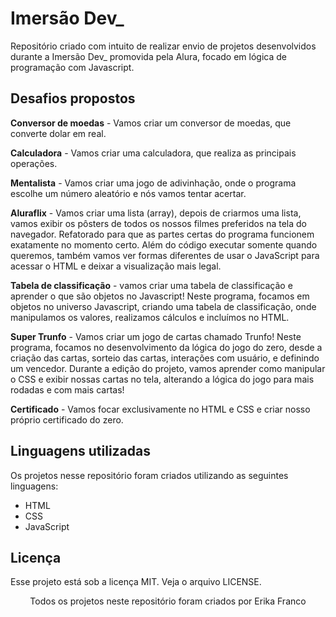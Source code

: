 # Imersão Dev_
Repositório criado com intuito de realizar envio de projetos desenvolvidos durante a Imersão Dev_ promovida pela Alura, focado em lógica de programação com Javascript.

## Desafios propostos
**Conversor de moedas** - Vamos criar um conversor de moedas, que converte dolar em real.

**Calculadora** - Vamos criar uma calculadora, que realiza as principais operações.

**Mentalista** - Vamos criar uma jogo de adivinhação, onde o programa escolhe um número aleatório e nós vamos tentar acertar. 

**Aluraflix** - Vamos criar uma lista (array), depois de criarmos uma lista, vamos exibir os pôsters de todos os nossos filmes preferidos na tela do navegador. Refatorado para que as partes certas do programa funcionem exatamente no momento certo. Além do código executar somente quando queremos, também vamos ver formas diferentes de usar o JavaScript para acessar o HTML e deixar a visualização mais legal.

**Tabela de classificação** - vamos criar uma tabela de classificação e aprender o que são objetos no Javascript! Neste programa, focamos em objetos no universo Javascript, criando uma tabela de classificação, onde manipulamos os valores, realizamos cálculos e incluímos no HTML.

**Super Trunfo** - Vamos criar um jogo de cartas chamado Trunfo! Neste programa, focamos no desenvolvimento da lógica do jogo do zero, desde a criação das cartas, sorteio das cartas, interações com usuário, e definindo um vencedor. Durante a edição do projeto, vamos aprender como manipular o CSS e exibir nossas cartas no tela, alterando a lógica do jogo para mais rodadas e com mais cartas! 

**Certificado** - Vamos focar exclusivamente no HTML e CSS e criar nosso próprio certificado do zero.

## Linguagens utilizadas
Os projetos nesse repositório foram criados utilizando as seguintes linguagens:
- HTML
- CSS
- JavaScript

## Licença
Esse projeto está sob a licença MIT. Veja o arquivo LICENSE.

<p align="center">Todos os projetos neste repositório foram criados por Erika Franco</p>